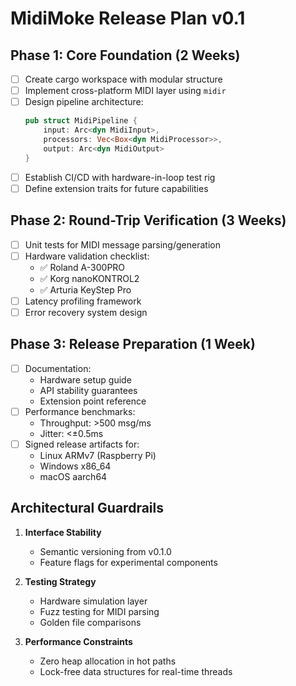 # MidiMoke Release Plan v0.1

## Phase 1: Core Foundation (2 Weeks)
- [ ] Create cargo workspace with modular structure
- [ ] Implement cross-platform MIDI layer using `midir`
- [ ] Design pipeline architecture:
  ```rust
  pub struct MidiPipeline {
      input: Arc<dyn MidiInput>,
      processors: Vec<Box<dyn MidiProcessor>>,
      output: Arc<dyn MidiOutput>
  }
  ```
- [ ] Establish CI/CD with hardware-in-loop test rig
- [ ] Define extension traits for future capabilities

## Phase 2: Round-Trip Verification (3 Weeks)
- [ ] Unit tests for MIDI message parsing/generation
- [ ] Hardware validation checklist:
  - ✅ Roland A-300PRO
  - ✅ Korg nanoKONTROL2
  - ✅ Arturia KeyStep Pro
- [ ] Latency profiling framework
- [ ] Error recovery system design

## Phase 3: Release Preparation (1 Week)
- [ ] Documentation:
  - Hardware setup guide
  - API stability guarantees
  - Extension point reference
- [ ] Performance benchmarks:
  - Throughput: >500 msg/ms
  - Jitter: <±0.5ms
- [ ] Signed release artifacts for:
  - Linux ARMv7 (Raspberry Pi)
  - Windows x86_64
  - macOS aarch64

## Architectural Guardrails
1. **Interface Stability**
   - Semantic versioning from v0.1.0
   - Feature flags for experimental components

2. **Testing Strategy**
   - Hardware simulation layer
   - Fuzz testing for MIDI parsing
   - Golden file comparisons

3. **Performance Constraints**
   - Zero heap allocation in hot paths
   - Lock-free data structures for real-time threads

